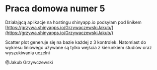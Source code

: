 # Praca domowa numer 5

Działającą aplikacje na hostingu shinyapp.io podsyłam pod linikem [https://grzywa.shinyapps.io/GrzywaczewskiJakub/](https://grzywa.shinyapps.io/GrzywaczewskiJakub/)

Scatter plot generuje się na bazie każdej z 3 kontrolek.
Natomiast do wykresu liniowego używane są tylko wejścia z 
kierunkiem studiów oraz wyszukiwania uczelni

@Jakub Grzywczewski
